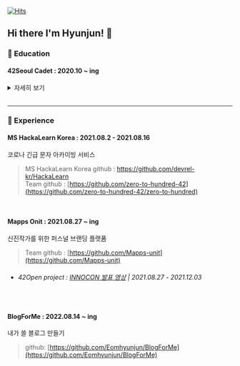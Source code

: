 [![Hits](https://hits.seeyoufarm.com/api/count/incr/badge.svg?url=https%3A%2F%2Fgithub.com%2FEomhyunjun&count_bg=%2379C83D&title_bg=%23555555&icon=&icon_color=%23E7E7E7&title=hits&edge_flat=false)](https://hits.seeyoufarm.com)
## Hi there I'm Hyunjun! 👋 

<!--
**Eomhyunjun/Eomhyunjun** is a ✨ _special_ ✨ repository because its `README.md` (this file) appears on your GitHub profile.

Here are some ideas to get you started:

- 🔭 I’m currently working on ...
- 🌱 I’m currently learning ...
- 👯 I’m looking to collaborate on ...
- 🤔 I’m looking for help with ...
- 💬 Ask me about ...
- 📫 How to reach me: ...
- 😄 Pronouns: ...
- ⚡ Fun fact: ...
-->
### 🔭 Education
#### 42Seoul Cadet : 2020.10 ~ ing
<details>
<summary>
자세히 보기
</summary>
<div markdown="1">

|  🦄  |    Project    | Summary |  Link  |  Finished  |
|:----:|:--------------:|:-------:|:------:|:------:|
|  0  | Libft            | `Clang` `library` | https://github.com/Eomhyunjun/libft | ✅
|  1  | Netwhat          | `network` `OSI protocols` `TCP/IP` | | ✅
|     | GNL              | `file descriptor` `new_line` | https://github.com/Eomhyunjun/get_next_line |✅
|     | Printf           | `make printf` | https://github.com/Eomhyunjun/ft_printf | ✅
|  2  | Exam 02          | `mini_gnl` `union` `inter` | | ✅
|     | ft_server        | `docker` `server` | https://github.com/Eomhyunjun/server | ✅
|     | cub3d            | `raycasting` `graphic design` `algorithm` | https://github.com/Eomhyunjun/cub3d | ✅
|     | pipex            | `pipe`  `redirection` `fork` `process` | https://github.com/Eomhyunjun/pipex | ✅
|  3  | Exam 03          | mini_paint | | ✅
|     | mini_shell       | `make bash` `pipe`  `redirection` `signal` `fork` `process` | https://github.com/Eomhyunjun/minishell | ✅
|     | Philosophers     | `thread` `mutex` | https://github.com/Eomhyunjun/Philosophers | ✅
|     | CPP Module       | `cpp` | https://github.com/Eomhyunjun/cpp | ✅
|  4  | Exam 04          | `micro_shell` |  | ✅
|     | Webserv          | `web server` `http1.1` `nginx` | https://github.com/42Mginx | ✅
|     | Inception        | `docker-compose` | https://github.com/Eomhyunjun/inception | ✅
|     | ft_containers    |  |  |
|  5  | Exam 05          | `cpp example` |  | ✅ | 
|     | ft_transcendence | `Typescript` `Next.js` `WebSocket` `PongGame` |  | 
|  inner end  | Exam 06  |  |  | 

</div>
</details>


</br>

***
### 👯 Experience
#### MS HackaLearn Korea : 2021.08.2 - 2021.08.16</br>
코로나 긴급 문자 아카이빙 서비스
>MS HackaLearn Korea github : https://github.com/devrel-kr/HackaLearn </br>
>Team github : [https://github.com/zero-to-hundred-42](https://github.com/zero-to-hundred-42/zero-to-hundred)
</br>




#### Mapps Onit : 2021.08.27 ~ ing
신진작가를 위한 퍼스널 브랜딩 플랫폼
>Team github : [https://github.com/Mapps-unit](https://github.com/Mapps-unit)
- ###### 42Open project : [INNOCON 발표 영상](https://www.youtube.com/watch?t=15373&v=zNynKuK6wUE&feature=youtu.be) | 2021.08.27 - 2021.12.03
</br>



#### BlogForMe : 2022.08.14 ~ ing
내가 쓸 블로그 만들기
>github: [https://github.com/Eomhyunjun/BlogForMe](https://github.com/Eomhyunjun/BlogForMe)
</br>
